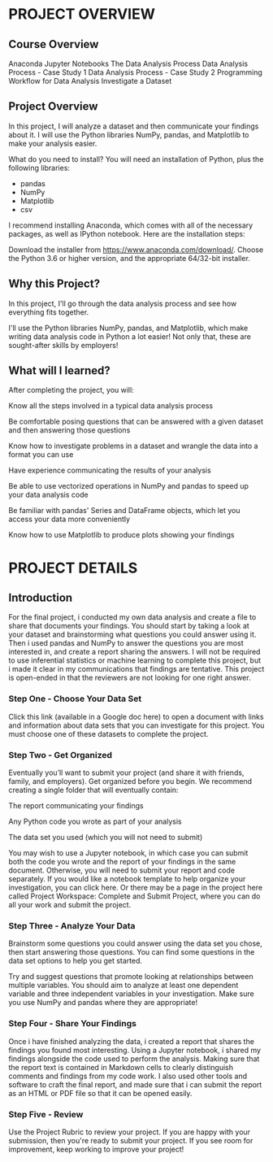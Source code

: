 # PROJECT OVERVIEW

## Course Overview
Anaconda
Jupyter Notebooks
The Data Analysis Process
Data Analysis Process - Case Study 1
Data Analysis Process - Case Study 2
Programming Workflow for Data Analysis
Investigate a Dataset


## Project Overview
In this project, I will analyze a dataset and then communicate your findings about it. I will use the Python libraries NumPy, pandas, and Matplotlib to make your analysis easier.

What do you need to install?
You will need an installation of Python, plus the following libraries:

* pandas
* NumPy
* Matplotlib
* csv

I recommend installing Anaconda, which comes with all of the necessary packages, as well as IPython notebook. Here are the installation steps:

Download the installer from https://www.anaconda.com/download/. Choose the Python 3.6 or higher version, and the appropriate 64/32-bit installer.


## Why this Project?

In this project, I'll go through the data analysis process and see how everything fits together.

I'll use the Python libraries NumPy, pandas, and Matplotlib, which make writing data analysis code in Python a lot easier! Not only that, these are sought-after skills by employers!

## What will I learned?

After completing the project, you will:

Know all the steps involved in a typical data analysis process

Be comfortable posing questions that can be answered with a given dataset and then answering those questions

Know how to investigate problems in a dataset and wrangle the data into a format you can use

Have experience communicating the results of your analysis

Be able to use vectorized operations in NumPy and pandas to speed up your data analysis code

Be familiar with pandas' Series and DataFrame objects, which let you access your data more conveniently

Know how to use Matplotlib to produce plots showing your findings


# PROJECT DETAILS

## Introduction
For the final project, i conducted my own data analysis and create a file to share that documents your findings. You should start by taking a look at your dataset and brainstorming what questions you could answer using it. Then i used pandas and NumPy to answer the questions you are most interested in, and create a report sharing the answers. I will not be required to use inferential statistics or machine learning to complete this project, but i made it clear in my communications that findings are tentative. This project is open-ended in that the reviewers are not looking for one right answer.

### Step One - Choose Your Data Set
Click this link (available in a Google doc here) to open a document with links and information about data sets that you can investigate for this project. You must choose one of these datasets to complete the project.

### Step Two - Get Organized
Eventually you’ll want to submit your project (and share it with friends, family, and employers). Get organized before you begin. We recommend creating a single folder that will eventually contain:

The report communicating your findings

Any Python code you wrote as part of your analysis

The data set you used (which you will not need to submit)

You may wish to use a Jupyter notebook, in which case you can submit both the code you wrote and the report of your findings in the same document. Otherwise, you will need to submit your report and code separately. If you would like a notebook template to help organize your investigation, you can click here. Or there may be a page in the project here called Project Workspace: Complete and Submit Project, where you can do all your work and submit the project.

### Step Three - Analyze Your Data
Brainstorm some questions you could answer using the data set you chose, then start answering those questions. You can find some questions in the data set options to help you get started.

Try and suggest questions that promote looking at relationships between multiple variables. You should aim to analyze at least one dependent variable and three independent variables in your investigation. Make sure you use NumPy and pandas where they are appropriate!

### Step Four - Share Your Findings
Once i have finished analyzing the data, i created a report that shares the findings you found most interesting. Using a Jupyter notebook, i shared my findings alongside the code used to perform the analysis. Making sure that the report text is contained in Markdown cells to clearly distinguish comments and findings from my code work. I also used other tools and software to craft the final report, and made sure that i can submit the report as an HTML or PDF file so that it can be opened easily.

### Step Five - Review
Use the Project Rubric to review your project. If you are happy with your submission, then you're ready to submit your project. If you see room for improvement, keep working to improve your project!

